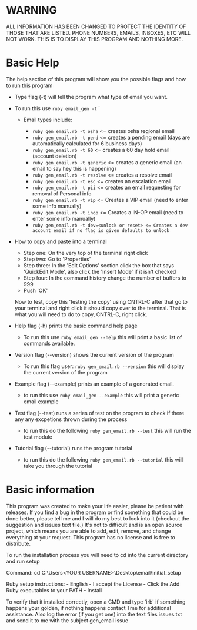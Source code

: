 # WARNING #

ALL INFORMATION HAS BEEN CHANGED TO PROTECT THE IDENTITY OF THOSE THAT ARE LISTED. PHONE NUMBERS, EMAILS, INBOXES, ETC
WILL NOT WORK. THIS IS TO DISPLAY THIS PROGRAM AND NOTHING MORE.

# Basic Help #
 
 The help section of this program will show you the possible flags and how to run this program
  - Type flag (-t) will tell the program what type of email you want.
   - To run this use `ruby email_gen -t` <email-type-here>`
     - Email types include:

       - `ruby gen_email.rb -t osha` <= creates osha regional email
       - `ruby gen_email.rb -t pend` <= creates a pending email (days are automatically calculated for 6 business days)
       - `ruby gen_email.rb -t 60` <= creates a 60 day hold email (account deletion)
       - `ruby gen_email.rb -t generic` <= creates a generic email (an email to say hey this is happening)
       - `ruby gen_email.rb -t resolve` <= creates a resolve email
       - `ruby gen_email.rb -t esc` <= creates an escalation email
       - `ruby gen_email.rb -t pii` <= creates an email requesting for removal of Personal info
       - `ruby gen_email.rb -t vip` <= Creates a VIP email (need to enter some info manually)
       - `ruby gen_email.rb -t inop` <= Creates a IN-OP email (need to enter some info manually)
       - `ruby gen_email.rb -t dev=<unlock or reset> <= Creates a dev account email if no flag is given defaults to unlock`
       
 - How to copy and paste into a terminal
   - Step one: On the very top of the terminal right click
   - Step two: Go to 'Properties'
   - Step three: In the 'Edit Options' section click the box that says 'QuickEdit Mode', also click the
    'Insert Mode' if it isn't checked
   - Step four: In the command history change the number of buffers to 999
   - Push 'OK'
   
   Now to test, copy this 'testing the copy' using CNTRL-C after that go to your terminal and right click
   it should copy over to the terminal. That is what you will need to do to copy, CNTRL-C, right click.
   
 - Help flag (-h) prints the basic command help page
   - To run this use `ruby email_gen --help` this will print a basic list of commands available.
   
 - Version flag (--version) shows the current version of the program
   - To run this flag user: `ruby gen_email.rb --version` this will display the current version of the program
   
 - Example flag (--example) prints an example of a generated email.
   - to run this use `ruby email_gen --example` this will print a generic email example
   
 - Test flag (--test) runs a series of test on the program to check if there any any excpetions thrown during the
 process
   - to run this do the following `ruby gen_email.rb --test` this will run the test module

 - Tutorial flag (--tutorial) runs the program tutorial
   - to run this do the following `ruby gen_email.rb --tutorial` this will take you through the tutorial
 
 # Basic information #
 
  This program was created to make your life easier, please be patient with releases. If you find a
  bug in the program or find something that could be done better, please tell me and I will do my best
  to look into it (checkout the suggestion and issues text file.) It's not to difficult and is an open
  source project, which means you are able to add, edit, remove, and change everything at your request.
  This program has no license and is free to distribute.
  
  To run the installation process you will need to cd into the current directory and run setup

  Command: cd C:\Users\<YOUR USERNAME>\Desktop\email\initial_setup
 
 Ruby setup instructions:
     - English
     - I accept the License
     - Click the Add Ruby executables to your PATH
     - Install
 
 To verify that it installed correctly, open a CMD and type 'irb' if something happens your golden, if nothing
 happens contact Tme for additional assistance. Also log the error (if you get one) into the text files
 issues.txt and send it to me with the subject gen_email issue 
